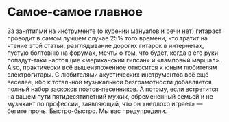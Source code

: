 # Самое-самое главное

За занятиями на инструменте (о курении мануалов и речи нет) гитараст проводит в
самом лучшем случае 25% того времени, что тратит на чтение этой статьи,
разглядывание дорогих гитарок в интернетах, пустую болтовню на форумах, мечты о
том, что будет, когда в его руки попадут-таки настоящие «мериканский гипсан» и
«ламповый маршал». Also, практически всё вышеизложенное относится к юным
любителям электрогитары. С любителями акустических инструментов всё ещё
веселее, ибо к тотальной музыкальной безграмотности добавляется полный набор
заскоков поэтов-песенников. А потому, если встретится на вашем пути
пятидесятилетний мужик, обремененный семьей и не музыкант по профессии,
заявляющий, что он «неплохо играет» — бегите прочь. Быстро-быстро. Мы вас
предупредили.
